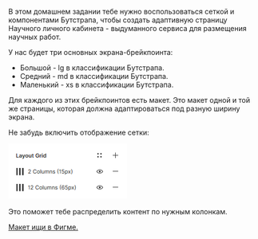 В этом домашнем задании тебе нужно воспользоваться сеткой и компонентами Бутстрапа, чтобы создать адаптивную страницу Научного личного кабинета - выдуманного сервиса для размещения научных работ.

У нас будет три основных экрана-брейкпоинта:

   * Большой - lg в классификации Бутстрапа.
   * Средний - md в классификации Бутстрапа.
   *  Маленький - xs в классификации Бутстрапа.

Для каждого из этих брейкпоинтов есть макет. Это макет одной и той же страницы, которая должна адаптироваться под разную ширину экрана.

Не забудь включить отображение сетки:

![Отображение сетки](https://raw.githubusercontent.com/Evskij/Evskij.github.io/master/BootstrapStepik/img/layout_grid.png)

Это поможет тебе распределить контент по нужным колонкам.

[Макет ищи в Фигме.](https://www.figma.com/file/nDXdlmr1kCVnWEcnPWtfLg/%D0%97%D0%B0%D0%B4%D0%B0%D0%BD%D0%B8%D0%B5-%D0%BD%D0%B0-%D0%91%D1%83%D1%82%D1%81%D1%82%D1%80%D0%B0%D0%BF?node-id=1%3A2)
